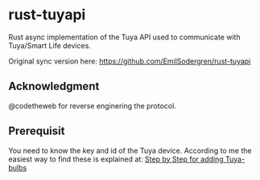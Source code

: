 # rust-tuyapi
Rust async implementation of the Tuya API used to communicate with Tuya/Smart Life devices.

Original sync version here: https://github.com/EmilSodergren/rust-tuyapi

## Acknowledgment
@codetheweb for reverse enginering the protocol.

## Prerequisit
You need to know the key and id of the Tuya device. According to me the easiest way to find these is explained at: [Step by Step for adding Tuya-bulbs](https://community.openhab.org/t/step-by-step-guide-for-adding-tuya-bulbs-wi-fi-smart-led-smart-life-app-to-oh2-using-tuya-mqtt-js-by-agentk/59371)


